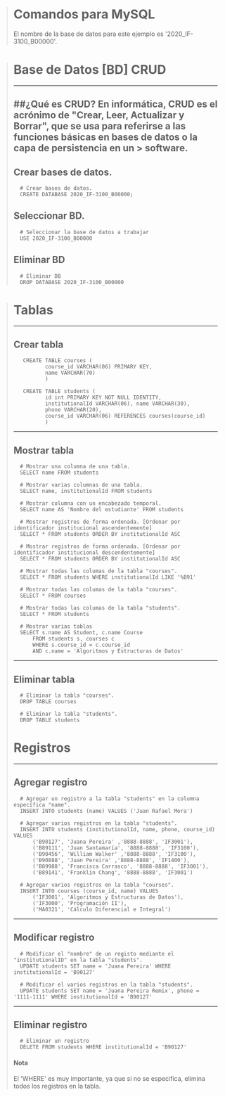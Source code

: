 ﻿> # Comandos para MySQL 
> El nombre de la base de datos para este ejemplo es '2020_IF-3100_B00000'.

> # Base de Datos [BD] CRUD
> ---
> ##¿Qué es CRUD?
> En informática, CRUD es el acrónimo de "Crear, Leer, Actualizar y Borrar", que se usa para referirse a las funciones básicas en bases de datos o la capa de persistencia en un > software.
>---
> ## Crear bases de datos.
>       # Crear bases de datos.
>       CREATE DATABASE 2020_IF-3100_B00000;
>
> ## Seleccionar BD.
>       # Seleccionar la base de datos a trabajar
>       USE 2020_IF-3100_B00000
>    
> ## Eliminar BD
>       # Eliminar DB
>       DROP DATABASE 2020_IF-3100_B00000

> # Tablas
> ---
> ## Crear tabla
>        CREATE TABLE courses (
>               course_id VARCHAR(06) PRIMARY KEY, 
>               name VARCHAR(70)
>               )
>                
>        CREATE TABLE students (
>		        id int PRIMARY KEY NOT NULL IDENTITY, 
>		        institutionalId VARCHAR(06), name VARCHAR(30), 
>		        phone VARCHAR(20), 
>		        course_id VARCHAR(06) REFERENCES courses(course_id)
>	            )
> ---   
> ## Mostrar tabla
>
>       # Mostrar una columna de una tabla.
>       SELECT name FROM students
>    
>       # Mostrar varias columnas de una tabla.
>       SELECT name, institutionalId FROM students
>    
>       # Mostrar columna con un encabezado temporal.
>       SELECT name AS 'Nombre del estudiante' FROM students
>    
>       # Mostrar registros de forma ordenada. [Ordenar por identificador institucional ascendentemente]
>       SELECT * FROM students ORDER BY institutionalId ASC
>
>       # Mostrar registros de forma ordenada. [Ordenar por identificador institucional descendentemente]
>       SELECT * FROM students ORDER BY institutionalId ASC
>
>       # Mostrar todas las columas de la tabla "courses".
>       SELECT * FROM students WHERE institutionalId LIKE '%B91'
>
>       # Mostrar todas las columas de la tabla "courses".
>       SELECT * FROM courses
>
>       # Mostrar todas las columas de la tabla "students".
>       SELECT * FROM students
> 
>       # Mostrar varias tablas 
>       SELECT s.name AS Student, c.name Course 
>           FROM students s, courses c
>           WHERE s.course_id = c.course_id
>           AND c.name = 'Algoritmos y Estructuras de Datos'
> ---    
> ## Eliminar tabla
>       # Eliminar la tabla "courses".
>       DROP TABLE courses
>        
>       # Eliminar la tabla "students".
>       DROP TABLE students
>    
> # Registros
> ---
> ## Agregar registro
>       # Agregar un registro a la tabla "students" en la columna específica "name".
>       INSERT INTO students (name) VALUES ('Juan Rafael Mora')
>
>       # Agregar varios registros en la tabla "students".
>       INSERT INTO students (institutionalId, name, phone, course_id) VALUES
>           ('B90127', 'Juana Pereira' ,'8888-8888', 'IF3001'),
>           ('B89111', 'Juan Santamaría', '8888-8888', 'IF3100'),
>           ('B90456', 'William Walker' ,'8888-8888', 'IF3100'),
>           ('B90888', 'Juan Pereira' ,'8888-8888', 'IF1400'),
>           ('B89988', 'Francisca Carrasco', '8888-8888', 'IF3001'),
>           ('B89141', 'Franklin Chang', '8888-8888', 'IF3001')
>
>       # Agregar varios registros en la tabla "courses".
>       INSERT INTO courses (course_id, name) VALUES 
>           ('IF3001', 'Algoritmos y Estructuras de Datos'),
>           ('IF3000', 'Programación II'),
>           ('MA0321', 'Cálculo Diferencial e Integral')
>
> ---
> ## Modificar registro
>       # Modificar el "nombre" de un registo mediante el "institutionalID" en la tabla "students".
>       UPDATE students SET name = 'Juana Pereira' WHERE institutionalId = 'B90127'
>
>       # Modificar el varios registros en la tabla "students".
>       UPDATE students SET name = 'Juana Pereira Remix', phone = '1111-1111' WHERE institutionalId = 'B90127'
> ---
> ## Eliminar registro
>       # Eliminar un registro
>       DELETE FROM students WHERE institutionalId = 'B90127'
>    
> #### Nota
> El 'WHERE' es muy importante, ya que si no se especifica, elimina todos los registros en la tabla.

